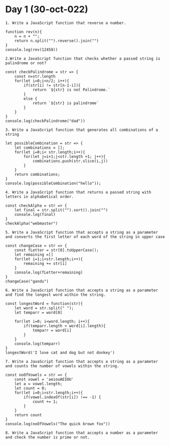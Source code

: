 # Day 1 (30-oct-022)
`1. Write a JavaScript function that reverse a number.`
```
function rev(n){
    n = n + "";
    return n.split("").reverse().join("")
}
console.log(rev(12458))
```
`2.Write a JavaScript function that checks whether a passed string is palindrome or not?`
```
const checkPalindrome = str => {
    const n=str.length
    for(let i=0;i<n/2; i++){
        if(str[i] != str[n-1-i]){
            return `${str} is not Palindrome.`
        }
        else {
            return `${str} is palindrome`
        }
    }
}
console.log(checkPalindrome("dad"))
```
`3. Write a JavaScript function that generates all combinations of a string `
```
let possibleCombination = str => {
    let combinations = [];
    for(let i=0;i< str.length;i++){
        for(let j=i+1;j<str.length +1; j++){
            combinations.push(str.slice(i,j))
        }
    }
    return combinations;
}
console.log(possibleCombination("hello"));
```
`4. Write a JavaScript function that returns a passed string with letters in alphabetical order.`
```
const checkAlpha = str => {
    let final = str.split("").sort().join("")
    console.log(final)
}
checkAlpha("webmaster")
```
`5. Write a JavaScript function that accepts a string as a parameter and converts the first letter of each word of the string in upper case`
```
const changeCase = str => {
    const fLetter = str[0].toUpperCase();
    let remaining =[]
    for(let i=1;i<str.length;i++){
        remaining += str[i]
    }
    console.log(fLetter+remaining)
}
changeCase("gandu")
```
`6. Write a JavaScript function that accepts a string as a parameter and find the longest word within the string.`
```
const longestWord = function(str){
    let word = str.split(" ");
    let temparr = word[0]

    for(let i=0; i<word.length; i++){
        if(temparr.length < word[i].length){
            temparr = word[i]
        }
    }
    console.log(temparr)
}
longestWord('I love cat and dog but not donkey')
```
`7. Write a JavaScript function that accepts a string as a parameter and counts the number of vowels within the string.`
```
const noOfVowels = str => {
    const vowel = 'aeiouAEIOU'
    let a = vowel.length;
    let count = 0;
    for(let i=0;i<str.length;i++){
        if(vowel.indexOf(str[i]) !== -1) {
            count += 1;
        }
    }
    return count
}
console.log(noOfVowels("The quick brown fox"))
```
`8. Write a JavaScript function that accepts a number as a parameter and check the number is prime or not.`
